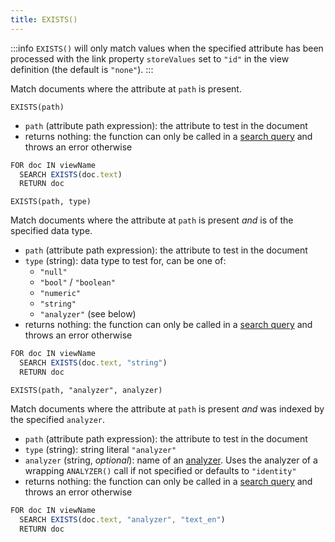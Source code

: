 ```yaml
---
title: EXISTS()
---
```


:::info
`EXISTS()` will only match values when the specified attribute has been processed with the link property `storeValues` set to `"id"` in the view definition (the default is `"none"`).
:::

Match documents where the attribute at `path` is present.

`EXISTS(path)`

- `path` (attribute path expression): the attribute to test in the document
- returns nothing: the function can only be called in a [search query](../../queries/index.md) and throws an error otherwise

```js
FOR doc IN viewName
  SEARCH EXISTS(doc.text)
  RETURN doc
```

`EXISTS(path, type)`

Match documents where the attribute at `path` is present _and_ is of the specified data type.

- `path` (attribute path expression): the attribute to test in the document
- `type` (string): data type to test for, can be one of:
  - `"null"`
  - `"bool"` / `"boolean"`
  - `"numeric"`
  - `"string"`
  - `"analyzer"` (see below)
- returns nothing: the function can only be called in a [search query](../../queries/index.md) and throws an error otherwise

```js
FOR doc IN viewName
  SEARCH EXISTS(doc.text, "string")
  RETURN doc
```

`EXISTS(path, "analyzer", analyzer)`

Match documents where the attribute at `path` is present _and_ was indexed by the specified `analyzer`.

- `path` (attribute path expression): the attribute to test in the document
- `type` (string): string literal `"analyzer"`
- `analyzer` (string, _optional_): name of an [analyzer](../../analyzers/index.md). Uses the analyzer of a wrapping `ANALYZER()` call if not specified or defaults to `"identity"`
- returns nothing: the function can only be called in a [search query](../../queries/index.md) and throws an error otherwise

```js
FOR doc IN viewName
  SEARCH EXISTS(doc.text, "analyzer", "text_en")
  RETURN doc
```
